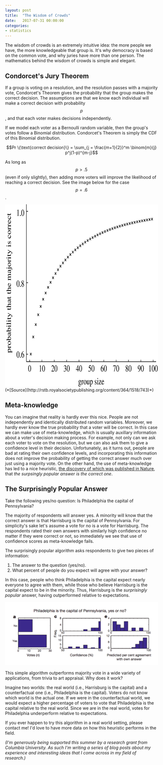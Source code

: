 ```yaml
---
layout: post
title:  "The Wisdom of Crowds"
date:   2017-07-31 00:00:00
categories:
- statistics
---
```

The wisdom of crowds is an extremely intuitive idea: the more people we have, the more knowledgeable that group is. It's why democracy is based on the common vote, and why juries have more than one person. The mathematics behind the wisdom of crowds is simple and elegant. 

## Condorcet's Jury Theorem

If a group is voting on a resolution, and the resolution passes with a majority vote, Condorcet's Theorem gives the probability that the group makes the correct decision. The assumptions are that we know each individual will make a correct decision with probability $$p$$, and that each voter makes decisions independently. 

If we model each voter as a Bernoulli random variable, then the group's votes follow a Binomial distribution. Condorcet's Theorem is simply the CDF of this Binomial distribution. 

$$Pr \{\text{correct decision}\} = \sum_{j = \frac{m+1}{2}}^m \binom{m}{j} p^j(1-p)^{m-j}$$

As long as $$p > .5$$ (even if only slightly), then adding more voters will improve the likelihood of reaching a correct decision. See the image below for the case $$p = .6$$.

<img src="/assets/condorcet.jpg" width="600" height="600" />
(*[Source](http://rstb.royalsocietypublishing.org/content/364/1518/743)*)

## Meta-knowledge
You can imagine that reality is hardly ever this nice. People are not independently and identically distributed random variables. Moreover, we hardly ever know the true probability that a voter will be correct. In this case we can make use of meta-knowledge, which is usually auxillary information about a voter's decision making process. For example, not only can we ask each voter to vote on the resolution, but we can also ask them to give a confidence level in their decision. Unfortunately, as it turns out, people are bad at rating their own confidence levels, and incorporating this information does not improve the probability of getting the correct answer much over just using a majority vote. On the other hand, the use of meta-knowledge has led to a nice heuristic, [the discovery of which was published in Nature](http://www.nature.com/nature/journal/v541/n7638/full/nature21054.html), that *the surpsingly popular answer is the correct one*.

## The Surprisingly Popular Answer

Take the following yes/no question: Is Philadelphia the capital of Pennsylvania?

The majority of respondents will answer yes. A minority will know that the correct answer is that Harrisburg is the capital of Pennsylvania. For simplicity's sake let's assume a vote for no is a vote for Harrisburg. The respondents rated their own answers with similarly high confidence no matter if they were correct or not, so immediately we see that use of confidence scores as meta-knowledge fails.

The surprisingly popular algorithm asks respondents to give two pieces of information:

1. The answer to the question (yes/no).
2. What percent of people do you expect will agree with your answer?

In this case, people who think Philadelphia is the capital expect nearly everyone to agree with them, while those who believe Harrisburg is the capital expect to be in the minority. Thus, Harrisburg is the *surprisingly popular* answer, having outperformed relative to expectations.

![Philadelphia question](/assets/philadelphiaq.png)

This simple algorithm outperforms majority vote in a wide variety of applications, from trivia to art appraisal. Why does it work?

Imagine two worlds: the real world (i.e., Harrisburg is the capital) and a counterfactual one (i.e., Philadelphia is the capital). Voters do not know which world is the actual one. If we were in the counterfactual world, we would expect a higher percentage of voters to vote that Philadelphia is the capital relative to the real world. Since we are in the real world, votes for Philadelphia underperform relative to expectations. 

If you ever happen to try this algorithm in a real world setting, please contact me! I'd love to have more data on how this heuristic performs in the field.



*(I'm generously being supported this summer by a research grant from Columbia University. As such I'm writing a series of blog posts about my experience and interesting ideas that I come across in my field of research.)*